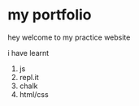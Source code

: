 # my portfolio

hey welcome to my practice website

i have learnt
1. js
2. repl.it 
3. chalk
4. html/css

